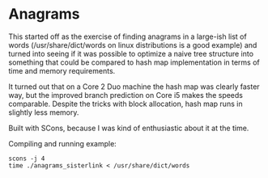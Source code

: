Anagrams
========

This started off as the exercise of finding anagrams in a large-ish
list of words (/usr/share/dict/words on linux distributions is a good
example) and turned into seeing if it was possible to optimize a naive
tree structure into something that could be compared to hash map
implementation in terms of time and memory requirements.

It turned out that on a Core 2 Duo machine the hash map was clearly
faster way, but the improved branch prediction on Core i5 makes the
speeds comparable. Despite the tricks with block allocation, hash map
runs in slightly less memory.

Built with SCons, because I was kind of enthusiastic about it at the time.

Compiling and running example:

```
scons -j 4
time ./anagrams_sisterlink < /usr/share/dict/words
```